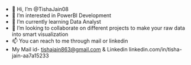 - 👋 Hi, I’m @TishaJain08
- 👀 I’m interested in PowerBI Development
- 🌱 I’m currently learning Data Analyst
- 💞️ I’m looking to collaborate on different projects to make your raw data into smart visualization 
- 📫 You can reach to me through mail or linkedin
- My Mail id- tishajain863@gmail.com & Linkedin linkedin.com/in/tisha-jain-aa7a15233

<!---
TishaJain08/TishaJain08 is a ✨ special ✨ repository because its `README.md` (this file) appears on your GitHub profile.
You can click the Preview link to take a look at your changes.
--->
